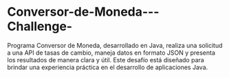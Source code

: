 # Conversor-de-Moneda---Challenge-
Programa Conversor de Moneda, desarrollado en Java, realiza una solicitud a una API de tasas de cambio, maneja datos en formato JSON y presenta los resultados de manera clara y útil. Este desafío está diseñado para brindar una experiencia práctica en el desarrollo de aplicaciones Java.
